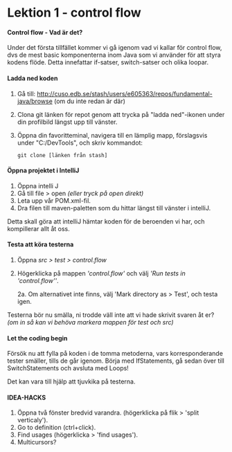 # Lektion 1 - control flow

#### Control flow - Vad är det?
Under det första tillfället kommer vi gå igenom vad vi kallar för control flow, dvs de mest basic komponenterna inom 
Java som vi använder för att styra kodens flöde. Detta innefattar if-satser, switch-satser och olika loopar.

#### Ladda ned koden
 1. Gå till: http://cuso.edb.se/stash/users/e605363/repos/fundamental-java/browse (om du inte redan är där)
 2. Clona git länken för repot genom att trycka på "ladda ned"-ikonen under din profilbild längst upp till vänster.
 3. Öppna din favoritteminal, navigera till en lämplig mapp, förslagsvis under "C:/DevTools", och skriv kommandot:
       		
        git clone [länken från stash]
       
#### Öppna projektet i IntelliJ
1. Öppna intelli J
2. Gå till file > open _(eller tryck på open direkt)_
3. Leta upp vår POM.xml-fil.
4. Dra filen till maven-paletten som du hittar längst till vänster i intelliJ.

Detta skall göra att intelliJ hämtar koden för de beroenden vi har, och kompillerar allt åt oss.

#### Testa att köra testerna
1. Öppna _src > test > control.flow_
2. Högerklicka på mappen _'control.flow'_ och välj _'Run tests in 'control.flow''_.

    2a. Om alternativet inte finns, välj 'Mark directory as > Test', och testa igen.

Testerna bör nu smälla, ni trodde väll inte att vi hade skrivit svaren åt er? 
_(om in så kan vi behöva markera mappen för test och src)_

#### Let the coding begin
Försök nu att fylla på koden i de tomma metoderna, vars korresponderande tester smäller, tills de går igenom.
Börja med IfStatements, gå sedan över till SwitchStatements och avsluta med Loops!

Det kan vara till hjälp att tjuvkika på testerna.

#### IDEA-HACKS
1. Öppna två fönster bredvid varandra. (högerklicka på flik > 'split verticaly').
2. Go to definition (ctrl+click).
3. Find usages (högerklicka > 'find usages').
4. Multicursors?